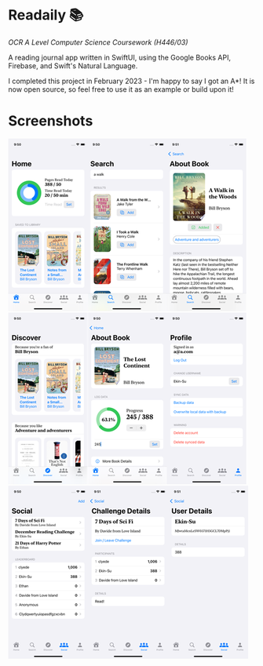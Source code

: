 # Readaily 📚
*OCR A Level Computer Science Coursework (H446/03)*


A reading journal app written in SwiftUI, using the Google Books API, Firebase, and Swift's Natural Language.


I completed this project in February 2023 - I'm happy to say I got an A*! It is now open source, so feel free to use it as an example or build upon it!

# Screenshots

![1](https://github.com/SpicyChair/ReadingAppSwift/blob/main/Screenshots/1.png)
![2](https://github.com/SpicyChair/ReadingAppSwift/blob/main/Screenshots/2.png)
![3](https://github.com/SpicyChair/ReadingAppSwift/blob/main/Screenshots/3.png)

